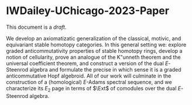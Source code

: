 # IWDailey-UChicago-2023-Paper

This document is a _draft_.

We develop an axiomatizatic generalization of the classical, motivic, and equivariant stable homotopy categories. In this general setting we: explore graded anticommutativity properties of stable homotopy rings,  develop a notion of cellularity, prove an analogue of the K\"unneth theorem and the universal coefficient theorem, and construct a version of the dual $E$-Steenrod algebra and formulate the precise in which sense it is a graded anticommutative Hopf algebroid. All of our work will culminate in the construction of a (homological) $E$-Adams spectral sequence, and we characterize its $E_2$ page in terms of $\Ext$ of comodules over the dual $E$-Steenrod algebra.
